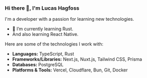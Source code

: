 ### Hi there 👋, I'm Lucas Hagfoss

I'm a developer with a passion for learning new technologies.

- 🌱 I’m currently learning Rust.
- And also learning React Native.

Here are some of the technologies I work with:

-   **Languages:** TypeScript, Rust
-   **Frameworks/Libraries:** Next.js, Nuxt.js, Tailwind CSS, Prisma
-   **Databases:** PostgreSQL
-   **Platforms & Tools:** Vercel, Cloudflare, Bun, Git, Docker
